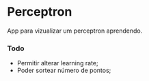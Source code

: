 # Perceptron

App para vizualizar um perceptron aprendendo.

### Todo
- Permitir alterar learning rate;
- Poder sortear número de pontos;
